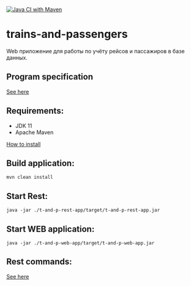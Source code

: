 [![Java CI with Maven](https://github.com/Brest-Java-Course-2021/stsynin-trains-and-passengers/actions/workflows/maven.yml/badge.svg)](https://github.com/Brest-Java-Course-2021/stsynin-trains-and-passengers/actions/workflows/maven.yml)
# trains-and-passengers
Web приложение для работы по учёту рейсов и пассажиров в базе данных.

## Program specification

[See here](/documentation/srs/program_specification.md)

## Requirements:

* JDK 11
* Apache Maven
  
[How to install](/documentation/srs/environment_setup.md)

## Build application:
```
mvn clean install
```

## Start Rest:

```
java -jar ./t-and-p-rest-app/target/t-and-p-rest-app.jar
```

## Start WEB application:

```
java -jar ./t-and-p-web-app/target/t-and-p-web-app.jar
```
## Rest commands:

[See here](/documentation/srs/rest.md)